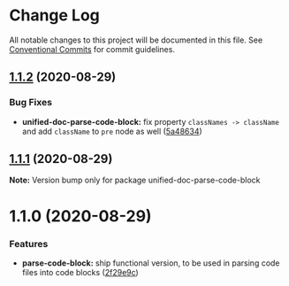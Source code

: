 # Change Log

All notable changes to this project will be documented in this file.
See [Conventional Commits](https://conventionalcommits.org) for commit guidelines.

## [1.1.2](https://github.com/unified-doc/unified-doc/compare/unified-doc-parse-code-block@1.1.1...unified-doc-parse-code-block@1.1.2) (2020-08-29)


### Bug Fixes

* **unified-doc-parse-code-block:** fix property `classNames -> className` and add `className` to `pre` node as well ([5a48634](https://github.com/unified-doc/unified-doc/commit/5a48634521ddea065016b3410f75ba358b5129f6))





## [1.1.1](https://github.com/unified-doc/unified-doc/compare/unified-doc-parse-code-block@1.1.0...unified-doc-parse-code-block@1.1.1) (2020-08-29)

**Note:** Version bump only for package unified-doc-parse-code-block





# 1.1.0 (2020-08-29)


### Features

* **parse-code-block:** ship functional version, to be used in parsing code files into code blocks ([2f29e9c](https://github.com/unified-doc/unified-doc/commit/2f29e9cc8cfa776fae382664db949e8d885809db))
